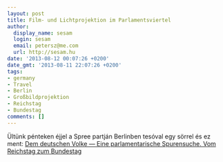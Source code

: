 ```yaml
---
layout: post
title: Film- und Lichtprojektion im Parlamentsviertel
author:
  display_name: sesam
  login: sesam
  email: petersz@me.com
  url: http://sesam.hu
date: '2013-08-12 00:07:26 +0200'
date_gmt: '2013-08-11 22:07:26 +0200'
tags:
- germany
- Travel
- Berlin
- Großbildprojektion
- Reichstag
- Bundestag
comments: []
---
```


Ültünk pénteken éjjel a Spree partján Berlinben tesóval egy sörrel és ez ment: [Dem deutschen Volke — Eine parlamentarische Spurensuche. Vom Reichstag zum Bundestag](http://www.bundestag.de/kulturundgeschichte/ausstellungen/grossbildprojektion/index.jsp)
